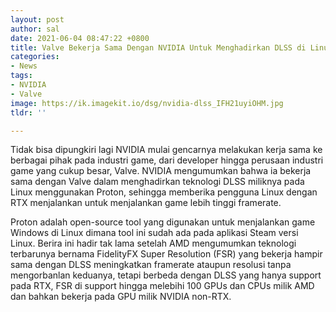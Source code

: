 ```yaml
---
layout: post
author: sal
date: 2021-06-04 08:47:22 +0800
title: Valve Bekerja Sama Dengan NVIDIA Untuk Menghadirkan DLSS di Linux
categories:
- News
tags:
- NVIDIA
- Valve
image: https://ik.imagekit.io/dsg/nvidia-dlss_IFH21uyiOHM.jpg
tldr: ''

---
```

Tidak bisa dipungkiri lagi NVIDIA mulai gencarnya melakukan kerja sama ke berbagai pihak pada industri game, dari developer hingga perusaan industri game yang cukup besar, Valve. NVIDIA mengumumkan bahwa ia bekerja sama dengan Valve dalam menghadirkan teknologi DLSS miliknya pada Linux menggunakan Proton, sehingga memberika pengguna Linux dengan RTX menjalankan untuk menjalankan game lebih tinggi framerate.

Proton adalah open-source tool yang digunakan untuk menjalankan game Windows di Linux dimana tool ini sudah ada pada aplikasi Steam versi Linux. Berira ini hadir tak lama setelah AMD mengumumkan teknologi terbarunya bernama FidelityFX Super Resolution (FSR) yang bekerja hampir sama dengan DLSS meningkatkan framerate ataupun resolusi tanpa mengorbanlan keduanya, tetapi berbeda dengan DLSS yang hanya support pada RTX, FSR di support hingga melebihi 100 GPUs dan CPUs milik AMD dan bahkan bekerja pada GPU milik NVIDIA non-RTX.